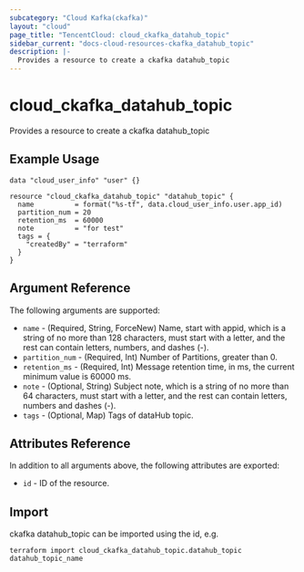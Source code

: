 ```yaml
---
subcategory: "Cloud Kafka(ckafka)"
layout: "cloud"
page_title: "TencentCloud: cloud_ckafka_datahub_topic"
sidebar_current: "docs-cloud-resources-ckafka_datahub_topic"
description: |-
  Provides a resource to create a ckafka datahub_topic
---
```


# cloud_ckafka_datahub_topic

Provides a resource to create a ckafka datahub_topic

## Example Usage

```hcl
data "cloud_user_info" "user" {}

resource "cloud_ckafka_datahub_topic" "datahub_topic" {
  name          = format("%s-tf", data.cloud_user_info.user.app_id)
  partition_num = 20
  retention_ms  = 60000
  note          = "for test"
  tags = {
    "createdBy" = "terraform"
  }
}
```

## Argument Reference

The following arguments are supported:

* `name` - (Required, String, ForceNew) Name, start with appid, which is a string of no more than 128 characters, must start with a letter, and the rest can contain letters, numbers, and dashes (-).
* `partition_num` - (Required, Int) Number of Partitions, greater than 0.
* `retention_ms` - (Required, Int) Message retention time, in ms, the current minimum value is 60000 ms.
* `note` - (Optional, String) Subject note, which is a string of no more than 64 characters, must start with a letter, and the rest can contain letters, numbers and dashes (-).
* `tags` - (Optional, Map) Tags of dataHub topic.

## Attributes Reference

In addition to all arguments above, the following attributes are exported:

* `id` - ID of the resource.



## Import

ckafka datahub_topic can be imported using the id, e.g.

```
terraform import cloud_ckafka_datahub_topic.datahub_topic datahub_topic_name
```

